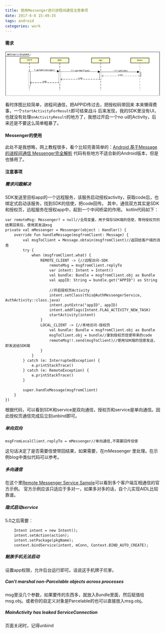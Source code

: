 ```yaml
---
title: 使用Messenger进行进程间通信注意事项
date: 2017-6-8 15:49:35
tags: android
categories: work
---
```


#### 需求 ####

![需求示意图](/images/auth_sequence_diagram.png)

看时序图比较简单，进程间通信，把APPID传过去，把授权码带回来
本来懒得费事，一个`startActivityForResult`即可结束战斗
后来发现，我的SDK里没有UI，也就没有处理`onActivityResult`的地方了，我想过开启一个no ui的Activity，后来还是不要这么简单粗暴了。

#### Messenger的使用 ####
此处不是我想略，网上教程很多，看个比较完善简单的：[Android 基于Message的进程间通信 Messenger完全解析](http://blog.csdn.net/lmj623565791/article/details/47017485)
代码有些地方不适合新的Android版本，但是也够用了。

#### 注意事项 ####

##### 需求问题解决 ####
SDK发送至目标app的一个远程服务，该服务启动授权activity，获取code后，也绑定式启动该服务，找到SDK的信使，把code回传。
其中，通信双方其实是SDK和授权页，远程服务在授权app中，起到一个中间桥梁的作用。
kotlin代码如下：

    var remoteMsg: Messenger? = null//全局变量，用于保存SDK端的信使，等待授权页的结果回来后，使用其发送msg
    private val mMessenger = Messenger(object : Handler() {
        override fun handleMessage(msgfromClient: Message) {
            val msgToClient = Message.obtain(msgfromClient)//返回给客户端的消息
            try {
                when (msgfromClient.what) {
                    REMOTE_CLIENT -> {//远程访问-SDK
                        remoteMsg = msgfromClient.replyTo
                        var intent: Intent = Intent()
                        val bundle: Bundle = msgfromClient.obj as Bundle
                        val appID: String = bundle.get("APPID") as String

                        //开启授权页Activity
                        intent.setClass(this@AuthMessengerService, AuthActivity::class.java)
                        intent.putExtra("appID", appID)
                        intent.addFlags(Intent.FLAG_ACTIVITY_NEW_TASK)
                        startActivity(intent)
                    }
                    LOCAL_CLIENT -> {//本地访问-授权页
                        val bundle: Bundle = msgfromClient.obj as Bundle
                        msgToClient.obj = bundle//拿到授权页信使带来的code
                        remoteMsg!!.send(msgToClient)//使用SDK端的信使发送，即发送给SDK端
                    }
                }
            } catch (e: InterruptedException) {
                e.printStackTrace()
            } catch (e: RemoteException) {
                e.printStackTrace()
            }

            super.handleMessage(msgfromClient)
        }
    })


根据代码，可以看到SDK和service是双向通信，授权页和service是单向通信。因此授权页通信完成后立刻unbind即可。

##### 单向双向 #####
	msgFromLocalClient.replyTo = mMessenger//单向通信,不需要回传信使
这句话决定了是否需要信使带回结果，如果需要，在mMessenger 里处理。在示例blog中类似代码可以参考。

##### 多向通信 ####
在这个里[Remote Messenger Service Sample](https://developer.android.com/reference/android/app/Service.html#RemoteMessengerServiceSample)可以看到多个客户端互相通信的官方示例。
官方示例应该只适应于多对一，如果多对多的话，自个儿实现AIDL比较靠谱。

##### 隐式启动service #####

 5.0之后需要：

		Intent intent = new Intent();
		intent.setAction(action);
		intent.setPackage(pkgName);
		context.bindService(intent, mConn, Context.BIND_AUTO_CREATE);

##### 魅族手机无法启动 #####
设置app权限，允许后台运行即可。话说这手机牌子坑爹。


##### Can't marshal non-Parcelable objects across processes #####
msg里没几个参数，如果要传的东西多，就放入Bundle里面，然后赋值给msg.obj。或者你的自定义对象是Parcelable的也可以直接放入msg.obj。
 
 
##### MainActivity has leaked ServiceConnection #####
页面关闭时，记得unbind